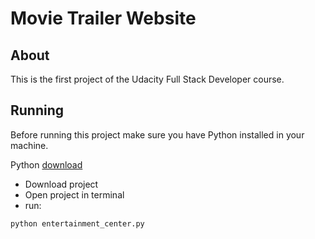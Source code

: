 # Movie Trailer Website

## About

This is the first project of the Udacity Full Stack Developer course.

## Running

Before running this project make sure you have Python installed in your machine.

Python [download](https://www.python.org/downloads/)

* Download project
* Open project in terminal
* run:

```
python entertainment_center.py
```
